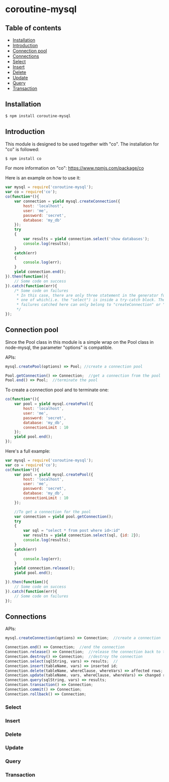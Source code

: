 # coroutine-mysql
## Table of contents
- [Installation](#install)
- [Introduction](#introduction)
- [Connection pool](#connection-pool)
- [Connections](#connections)
- [Select](#select)
- [Insert](#insert)
- [Delete](#delete)
- [Update](#update)
- [Query](#query)
- [Transaction](#transaction)

## Installation
```sh
$ npm install coroutine-mysql
```

## Introduction
This module is designed to be used together with "co". The installation for "co" is followed:
```sh
$ npm install co
```

For more information on "co": https://www.npmjs.com/package/co

Here is an example on how to use it:

```js
var mysql = require('coroutine-mysql');
var co = require('co');
co(function*(){
	var connection = yield mysql.createConnection({
		host: 'localhost',
		user: 'me',
		password: 'secret',
		database: 'my_db'
	});
	try
	{
		var results = yield connection.select('show databases');
		console.log(results);
	}
	catch(err)
	{
		console.log(err);
	}
	yield connection.end();
}).then(function(){
	// Some code on success
}).catch(function(err){
	/* Some code on failures
	 * In this case, there are only three statement in the generator function above, 
	 * one of which(i.e. the "select") is inside a try-catch block. Therefore, 
	 * failures catched here can only belong to "createConnection" or "end".
	 */
});
```


## Connection pool
Since the Pool class in this module is a simple wrap on the Pool class in node-mysql, the parameter "options" is compatible.

APIs:
```js
mysql.createPool(options) => Pool; //create a connection pool

Pool.getConnection() => Connection;  //get a connection from the pool
Pool.end() => Pool;  //terminate the pool
```


To create a connection pool and to terminate one:
```js
co(function*(){
	var pool = yield mysql.createPool({
		host: 'localhost',
		user: 'me',
		password: 'secret',
		database: 'my_db',
		connectionLimit : 10
	});
	yield pool.end();
});
```

Here's a full example:
```js
var mysql = require('coroutine-mysql');
var co = require('co');
co(function*(){
	var pool = yield mysql.createPool({
		host: 'localhost',
		user: 'me',
		password: 'secret',
		database: 'my_db',
		connectionLimit : 10
	});

	//To get a connection for the pool
	var connection = yield pool.getConnection();
	try
	{
		var sql = "select * from post where id>:id"
		var results = yield connection.select(sql, {id: 2});
		console.log(results);
	}
	catch(err)
	{
		console.log(err);
	}
	yield connection.release();
	yield pool.end();

}).then(function(){
	// Some code on success
}).catch(function(err){
	// Some code on failures
});
```


## Connections

APIs:
```js
mysql.createConnection(options) => Connection;  //create a connection

Connection.end() => Connection;  //end the connection
Connection.release() => Connection;  //release the connection back to the pool
Connection.destroy() => Connection;  //destroy the connection
Connection.select(sqlString, vars) => results;  //
Connection.insert(tableName, vars) => inserted id;
Connection.delete(tableName, whereClause, whereVars) => affected rows;
Connection.update(tableName, vars, whereClause, whereVars) => changed rows;
Connection.query(sqlString, vars) => results;
Connection.transaction() => Connection;
Connection.commit() => Connection;
Connection.rollback() => Connection;
```

### Select

### Insert

### Delete

### Update

### Query

### Transaction
